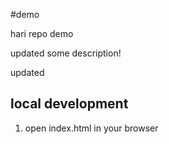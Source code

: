 #demo

hari repo demo

updated some description!

updated

## local development

1. open index.html in your browser
